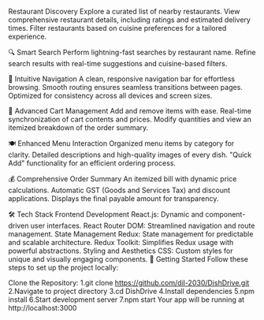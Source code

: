 
Restaurant Discovery
Explore a curated list of nearby restaurants.
View comprehensive restaurant details, including ratings and estimated delivery times.
Filter restaurants based on cuisine preferences for a tailored experience.

🔍 Smart Search
Perform lightning-fast searches by restaurant name.
Refine search results with real-time suggestions and cuisine-based filters.

📱 Intuitive Navigation
A clean, responsive navigation bar for effortless browsing.
Smooth routing ensures seamless transitions between pages.
Optimized for consistency across all devices and screen sizes.

🛒 Advanced Cart Management
Add and remove items with ease.
Real-time synchronization of cart contents and prices.
Modify quantities and view an itemized breakdown of the order summary.

🍽️ Enhanced Menu Interaction
Organized menu items by category for clarity.
Detailed descriptions and high-quality images of every dish.
"Quick Add" functionality for an efficient ordering process.

💰 Comprehensive Order Summary
An itemized bill with dynamic price calculations.
Automatic GST (Goods and Services Tax) and discount applications.
Displays the final payable amount for transparency.

🛠️ Tech Stack
Frontend Development
React.js: Dynamic and component-driven user interfaces.
React Router DOM: Streamlined navigation and route management.
State Management
Redux: State management for predictable and scalable architecture.
Redux Toolkit: Simplifies Redux usage with powerful abstractions.
Styling and Aesthetics
CSS: Custom styles for unique and visually engaging components.
🚀 Getting Started
Follow these steps to set up the project locally:


Clone the Repository:
1.git clone https://github.com/dil-2030/DishDrive.git
2.Navigate to project directory
3.cd DishDrive
4.Install dependencies
5.npm install
6.Start development server
7.npm start
Your app will be running at http://localhost:3000
 
 
